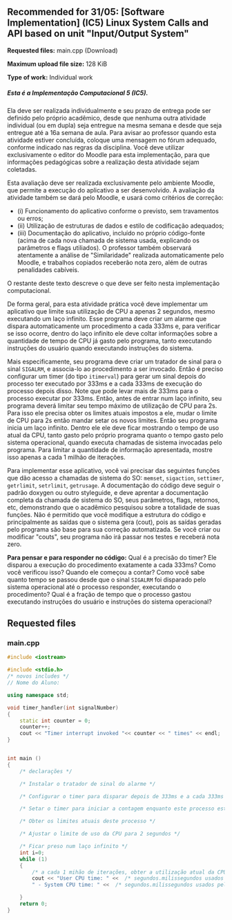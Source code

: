 ## Recommended for 31/05: \[Software Implementation\] (IC5) Linux System Calls and API based on unit "Input/Output System"
**Requested files:** main.cpp (Download)

**Maximum upload file size:** 128 KiB

**Type of work:** Individual work

##### Esta é a Implementação Computacional 5 (IC5).

Ela deve ser realizada individualmente e seu prazo de entrega pode ser definido pelo próprio acadêmico, desde que nenhuma outra atividade individual (ou em dupla) seja entregue na mesma semana e desde que seja entregue até a 16a semana de aula. Para avisar ao professor quando esta atividade estiver concluída, coloque uma mensagem no fórum adequado, conforme indicado nas regras da disciplina. Você deve utilizar exclusivamente o editor do Moodle para esta implementação, para que informações pedagógicas sobre a realização desta atividade sejam coletadas.

Esta avaliação deve ser realizada exclusivamente pelo ambiente Moodle, que permite a execução do aplicativo a ser desenvolvido. A avaliação da atividade também se dará pelo Moodle, e usará como critérios de correção:
* (i) Funcionamento do aplicativo conforme o previsto, sem travamentos ou erros;
* (ii) Utilização de estruturas de dados e estilo de codificação adequados;
* (iii) Documentação do aplicativo, incluído no próprio código-fonte (acima de cada nova chamada de sistema usada, explicando os parâmetros e flags utiliados). O professor também observará atentamente a análise de "Similaridade" realizada automaticamente pelo Moodle, e trabalhos copiados receberão nota zero, além de outras penalidades cabíveis.

O restante deste texto descreve o que deve ser feito nesta implementação computacional.

De forma geral, para esta atividade prática você deve implementar um aplicativo que limite sua utilização de CPU a apenas 2 segundos, mesmo executando um laço infinito. Esse programa deve criar um alarme que dispara automaticamente um procedimento a cada 333ms e, para verificar se isso ocorre, dentro do laço infinito ele deve coltar informações sobre a quantidade de tempo de CPU já gasto pelo programa, tanto executando instruções do usuário quando executando instruções do sistema.

Mais especificamente, seu programa deve criar um tratador de sinal para o sinal `SIGALRM`, e associa-lo ao procedimento a ser invocado. Então é preciso configurar um timer (do tipo `itimerval`) para gerar um sinal depois do processo ter executado por 333ms e a cada 333ms de execução do processo depois disso. Note que pode levar mais de 333ms para o processo executar por 333ms.  Então, antes de entrar num laço infinito, seu programa deverá limitar seu tempo máximo de utilização de CPU para 2s. Para isso ele precisa obter os limites atuais impostos a ele, mudar o limite de CPU para 2s então mandar setar os novos limites. Então seu programa inicia um laço infinito. Dentro ele ele deve ficar mostrando o tempo de uso atual da CPU, tanto gasto pelo próprio programa quanto o tempo gasto pelo sistema operacional, quando executa chamadas de sistema invocadas pelo programa. Para limitar a quantidade de informação apresentada, mostre isso apenas a cada 1 milhão de iterações.

Para implementar esse aplicativo, você vai precisar das seguintes funções que dão acesso a chamadas de sistema do SO: `memset`, `sigaction`, `settimer`, `getrlimit`, `setrlimit`, `getrusage`. A documentação do código deve seguir o padrão doxygen ou outro styleguide, e deve aprentar a documentação completa da chamada de sistema do SO, seus parâmetros, flags, retornos, etc, demonstrando que o acadêmico pesquisou sobre a totalidade de suas funções. Não é permitido que você modifique a estrutura do código e principalmente as saídas que o sistema gera (cout), pois as saídas geradas pelo programa são base para sua correção automatizada. Se você criar ou modificar "couts", seu programa não irá passar nos testes e receberá nota zero.

**Para pensar e para responder no código:** Qual é a precisão do timer? Ele disparou a execução do procedimento exatamente a cada 333ms? Como você verificou isso? Quando ele começou a contar? Como você sabe quanto tempo se passou desde que o sinal `SIGALRM` foi disparado pelo sistema operacional até o processo responder, executando o procedimento? Qual é a fração de tempo que o processo gastou executando instruções do usuário e instruções do sistema operacional?

## Requested files

### main.cpp

```c++
#include <iostream>

#include <stdio.h>
/* novos includes */
// Nome do Aluno:

using namespace std;

void timer_handler(int signalNumber)
{
    static int counter = 0;
    counter++;
    cout << "Timer interrupt invoked "<< counter << " times" << endl;
}


int main ()
{
    /* declarações */

    /* Instalar o tratador de sinal do alarme */

    /* Configurar o timer para disparar depois de 333ms e a cada 333ms depois disso*/

    /* Setar o timer para iniciar a contagem enquanto este processo estiver executando */

    /* Obter os limites atuais deste processo */

    /* Ajustar o limite de uso da CPU para 2 segundos */

    /* Ficar preso num laço infinito */
    int i=0;
    while (1)
    {
        /* a cada 1 mihão de iterações, obter a utilização atual da CPU */
        cout << "User CPU time: " <<  /* segundos.milissegundos usados pela aplicação */ <<
        " - System CPU time: " <<  /* segundos.milissegundos usados pelo sistema operacional */  << endl;

    }
    return 0;
}

```
